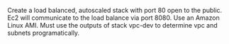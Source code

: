 Create a load balanced, autoscaled stack with port 80 open to the public.
Ec2 will communicate to the load balance via port 8080.
Use an Amazon Linux AMI.
Must use the outputs of stack vpc-dev to determine vpc and subnets programatically.